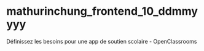 # mathurinchung_frontend_10_ddmmyyyy
Définissez les besoins pour une app de soutien scolaire - OpenClassrooms
